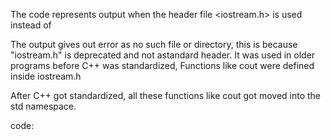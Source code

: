 The code represents output when the header file <iostream.h> is used instead of <iostream>

The output gives out error as no such file or directory, this is because "iostream.h" is deprecated and not astandard header. 
It was used in older programs before C++ was standardized, Functions like cout were defined inside iostream.h

After C++ got standardized, all these functions like cout got moved into the std namespace.
  
  code:
  
  
